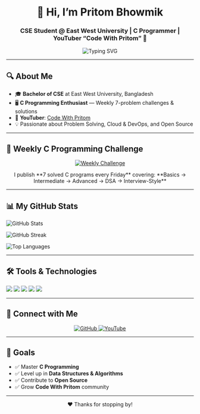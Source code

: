 
<!--
  ================================================
    GitHub Profile README for "Code With Pritom"
  ================================================
  ⚠️ Replace <YOUR_GITHUB_USERNAME> everywhere below with your real GitHub username.
-->

<h1 align="center">👋 Hi, I’m Pritom Bhowmik</h1>
<h3 align="center">CSE Student @ East West University | C Programmer | YouTuber “Code With Pritom” 🎥</h3>

<p align="center">
  <img src="https://readme-typing-svg.herokuapp.com?font=Fira+Code&size=24&duration=3000&pause=1000&color=00FFAA&center=true&vCenter=true&width=600&lines=Welcome+to+my+GitHub!;I+solve+7+C+challenges+every+Friday;Code+%26+Create+with+Pritom;East+West+University+CSE" alt="Typing SVG" />
</p>

---

## 🔍 About Me

- 🎓 **Bachelor of CSE** at East West University, Bangladesh  
- 🖥 **C Programming Enthusiast** — Weekly 7-problem challenges & solutions  
- 🎥 **YouTuber**: [Code With Pritom](https://www.youtube.com/@CodeWithPritom-360)  
- 💡 Passionate about Problem Solving, Cloud & DevOps, and Open Source

---

## 🚀 Weekly C Programming Challenge

<p align="center">
  <a href="https://github.com/Pritom-360/Weekly-C-Programming-Challenge" target="_blank">
    <img src="https://img.shields.io/badge/Weekly%20Challenge-7%20C%20Programs-blue?style=for-the-badge" alt="Weekly Challenge" />
  </a>
</p>

<p align="center">
  I publish **7 solved C programs every Friday** covering:  
  **Basics → Intermediate → Advanced → DSA → Interview-Style**
</p>

---

## 📊 My GitHub Stats

<p align="left">
  <img src="https://github-readme-stats.vercel.app/api?username=Pritom-360&show_icons=true&theme=tokyonight" alt="GitHub Stats" />
</p>

<p align="left">
  <img src="https://github-readme-streak-stats.herokuapp.com/?user=Pritom-360&theme=radical" alt="GitHub Streak" />
</p>

<p align="left">
  <img src="https://github-readme-stats.vercel.app/api/top-langs/?username=Pritom-360&layout=compact&theme=tokyonight" alt="Top Languages" />
</p>

---

## 🛠 Tools & Technologies

<p align="left"> 
  <img src="https://img.shields.io/badge/C-00599C?style=for-the-badge&logo=c&logoColor=white" />  
  <img src="https://img.shields.io/badge/Linux-FCC624?style=for-the-badge&logo=linux&logoColor=black" />  
  <img src="https://img.shields.io/badge/Git-F05032?style=for-the-badge&logo=git&logoColor=white" />  
  <img src="https://img.shields.io/badge/VSCode-007ACC?style=for-the-badge&logo=visual-studio-code&logoColor=white" />  
  <img src="https://img.shields.io/badge/YouTube-FF0000?style=for-the-badge&logo=youtube&logoColor=white" />
</p>

---

## 📱 Connect with Me

<p align="center">
  <a href="https://github.com/Pritom-360" target="_blank">
    <img src="https://img.shields.io/badge/GitHub-181717?style=for-the-badge&logo=github&logoColor=white" alt="GitHub" />
  </a>
  <a href="https://www.youtube.com/@CodeWithPritom-360" target="_blank">
    <img src="https://img.shields.io/badge/YouTube-FF0000?style=for-the-badge&logo=youtube&logoColor=white" alt="YouTube" />
  </a>
</p>

---

## 🎯 Goals

- ✅ Master **C Programming**  
- ✅ Level up in **Data Structures & Algorithms**  
- ✅ Contribute to **Open Source**  
- ✅ Grow **Code With Pritom** community

---

<p align="center">
  ❤️ Thanks for stopping by!  
</p>
